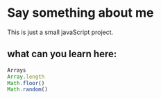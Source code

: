 # Say something about me
This is just a small javaScript project.

## what can you learn here:

```javaScript
Arrays
Array.length
Math.floor()
Math.random()
```
